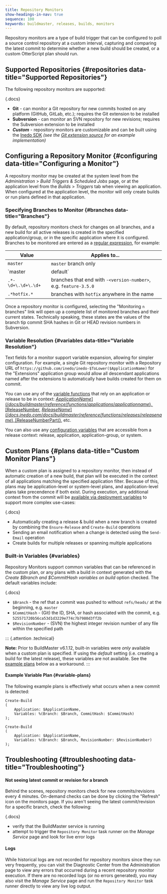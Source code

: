 ```yaml
---
title: Repository Monitors
show-headings-in-nav: true
sequence: 100
keywords: buildmaster, releases, builds, monitors
---
```


Repository monitors are a type of build trigger that can be configured to poll a source control repository at a custom interval, capturing and comparing the latest commit to determine whether a new build should be created, or a custom OtterScript plan should run.

## Supported Repositories {#repositories data-title="Supported Repositories"}

The following repository monitors are supported:

{.docs}
 - **Git** - can monitor a Git repository for new commits hosted on any platform (GitHub, GitLab, etc.); requires the Git extension to be installed
 - **Subversion** - can monitor an SVN repository for new revisions; requires the Subversion extension to be installed
 - ***Custom*** - repository monitors are customizable and can be built using the [Inedo SDK](/sdk/inedosdk/Inedo.Extensibility.RepositoryMonitors) *(see the [Git extension source](https://github.com/Inedo/inedox-git/blob/master/Git/Git.InedoExtension/RepositoryMonitors/GitRepositoryMonitor.cs) for an example implementation)*

## Configuring a Repository Monitor {#configuring data-title="Configuring a Monitor"}

A repository monitor may be created at the system level from the *Administration* > *Build Triggers & Scheduled Jobs* page, or at the application level from the *Builds* > *Triggers* tab when viewing an application. When configured at the application level, the monitor will only create builds or run plans defined in that application.

### Specifying Branches to Monitor {#branches data-title="Branches"}

By default, repository monitors check for changes on all branches, and a new build for all active releases is created in the specified application/group, or in the specific application where it is configured. Branches to be monitored are entered as a [regular expression](https://docs.microsoft.com/en-us/dotnet/standard/base-types/regular-expression-language-quick-reference), for example:

| Value | Applies to... |
|---|---|
| `master` | `master` branch only |
| `master|default` | either `master` or `default` branches |
| `.*-\d+\.\d+\.\d+` | branches that end with `-<version-number>`, e.g. `feature-3.5.0` |
| `.*hotfix.*` | branches with `hotfix` anywhere in the name |

Once a repository monitor is configured, selecting the "Monitoring `n` branches" link will open up a complete list of monitored branches and their current states. Technically speaking, these states are the values of the branch tip commit SHA hashes in Git or HEAD revision numbers in Subversion.

### Variable Resolution {#variables data-title="Variable Resolution"}

Text fields for a monitor support variable expansion, allowing for simpler configuration. For example, a single Git repository monitor with a Repository URL of `https://github.com/inedo/inedo-$ToLower($ApplicationName)` for the "Extensions" application group would allow all descendant applications named after the extensions to automatically have builds created for them on commit.

You can use any of the [variable functions](/docs/buildmaster/reference/functions) that rely on an application or release to be in context: [$ApplicationName](/docs/buildmaster/reference/functions/applications/applicationname), [$ReleaseNumber](/docs/buildmaster/reference/functions/releases/releasenumber), [$ReleaseName](/docs.inedo.com/docs/buildmaster/reference/functions/releases/releasename), [$ReleaseNumberPart()](/docs/buildmaster/reference/functions/releases/releasenumberpart), etc.

You can also use any [configuration variables](/docs/buildmaster/administration/configuration-variables) that are accessible from a release context: release, application, application-group, or system.

## Custom Plans {#plans data-title="Custom Monitor Plans"}

When a custom plan is assigned to a repository monitor, then instead of automatic creation of a new build, that plan will be executed in the context of all applications matching the specified application filter. Because of this, plans may be application-level or system-level plans, and application-level plans take precendence if both exist. During execution, any additional context from the commit will be [available via deployment variables](#variables) to support more complex use-cases:

{.docs}
*   Automatically creating a release & build when a new branch is created by combining the `Ensure-Release` and `Create-Build` operations
*   Sending an email notification when a change is detected using the `Send-Email` operation
*   Create builds for multiple releases or spanning multiple applications

### Built-in Variables {#variables}

Repository Monitors support common variables that can be referenced in the custom plan, or any plans with a build in context generated with the *Create $Branch and $CommitHash variables on build* option checked. The default variables include:

{.docs}
*   `$Branch` - the ref that a commit was pushed to without `refs/heads/` at the beginning, e.g. `master`
*   `$CommitHash` - (Git) the ID, SHA, or hash associated with the commit, e.g. `525571720b56ca53d1d3229e774c7b7980d3ff2b`
*   `$RevisionNumber` - (SVN) the highest integer revision number of any file within the specified path

::: {.attention .technical}

**Note:** Prior to BuildMaster v6.1.12, built-in variables were _only_ available when a custom plan is specified. If using the _default_ setting (i.e. creating a build for the latest release), these variables are not available. See the [example plans](#variable-plans) below as a workaround.
:::

#### Example Variable Plan {#variable-plans}

The following example plans is effectively what occurs when a new commit is detected:

<tab-block>
<tab name="Git">

```
Create-Build
(
    Application: $ApplicationName,
    Variables: %(Branch: $Branch, CommitHash: $CommitHash)
);
```

</tab>
<tab name="SVN">

```
Create-Build
(
    Application: $ApplicationName,
    Variables: %(Branch: $Branch, RevisionNumber: $RevisionNumber)
);
```

</tab>
</tab-block>

## Troubleshooting {#troubleshooting data-title="Troubleshooting"}

#### Not seeing latest commit or revision for a branch

Behind the scenes, repository monitors check for new commits/revisions every 4 minutes. On-demand checks can be done by clicking the "Refresh" icon on the monitors page. If you aren't seeing the latest commit/revision for a specific branch, check the following:

{.docs}
 - verify that the BuildMaster service is running
 - attempt to trigger the `Repository Monitor` task runner on the *Manage Service* page and look for live error logs

#### Logs

While historical logs are not recorded for repository monitors since they run very frequently, you can visit the Diagnostic Center from the Administration page to view any errors that occurred during a recent repository monitor execution. If there are no recorded logs (or no errors generated), you may also visit the *Manage Service* page and run the `Repository Monitor` task runner directly to view any live log output.